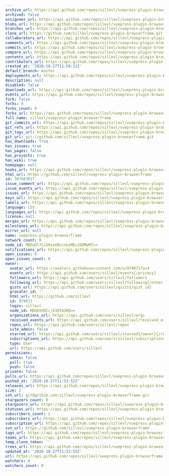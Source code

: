```yaml
---
archive_url: https://api.github.com/repos/sillevl/vuepress-plugin-browserframe/{archive_format}{/ref}
archived: false
assignees_url: https://api.github.com/repos/sillevl/vuepress-plugin-browserframe/assignees{/user}
blobs_url: https://api.github.com/repos/sillevl/vuepress-plugin-browserframe/git/blobs{/sha}
branches_url: https://api.github.com/repos/sillevl/vuepress-plugin-browserframe/branches{/branch}
clone_url: https://github.com/sillevl/vuepress-plugin-browserframe.git
collaborators_url: https://api.github.com/repos/sillevl/vuepress-plugin-browserframe/collaborators{/collaborator}
comments_url: https://api.github.com/repos/sillevl/vuepress-plugin-browserframe/comments{/number}
commits_url: https://api.github.com/repos/sillevl/vuepress-plugin-browserframe/commits{/sha}
compare_url: https://api.github.com/repos/sillevl/vuepress-plugin-browserframe/compare/{base}...{head}
contents_url: https://api.github.com/repos/sillevl/vuepress-plugin-browserframe/contents/{+path}
contributors_url: https://api.github.com/repos/sillevl/vuepress-plugin-browserframe/contributors
created_at: '2020-10-27T11:50:12Z'
default_branch: master
deployments_url: https://api.github.com/repos/sillevl/vuepress-plugin-browserframe/deployments
description: null
disabled: false
downloads_url: https://api.github.com/repos/sillevl/vuepress-plugin-browserframe/downloads
events_url: https://api.github.com/repos/sillevl/vuepress-plugin-browserframe/events
fork: false
forks: 0
forks_count: 0
forks_url: https://api.github.com/repos/sillevl/vuepress-plugin-browserframe/forks
full_name: sillevl/vuepress-plugin-browserframe
git_commits_url: https://api.github.com/repos/sillevl/vuepress-plugin-browserframe/git/commits{/sha}
git_refs_url: https://api.github.com/repos/sillevl/vuepress-plugin-browserframe/git/refs{/sha}
git_tags_url: https://api.github.com/repos/sillevl/vuepress-plugin-browserframe/git/tags{/sha}
git_url: git://github.com/sillevl/vuepress-plugin-browserframe.git
has_downloads: true
has_issues: true
has_pages: false
has_projects: true
has_wiki: true
homepage: null
hooks_url: https://api.github.com/repos/sillevl/vuepress-plugin-browserframe/hooks
html_url: https://github.com/sillevl/vuepress-plugin-browserframe
id: 307683017
issue_comment_url: https://api.github.com/repos/sillevl/vuepress-plugin-browserframe/issues/comments{/number}
issue_events_url: https://api.github.com/repos/sillevl/vuepress-plugin-browserframe/issues/events{/number}
issues_url: https://api.github.com/repos/sillevl/vuepress-plugin-browserframe/issues{/number}
keys_url: https://api.github.com/repos/sillevl/vuepress-plugin-browserframe/keys{/key_id}
labels_url: https://api.github.com/repos/sillevl/vuepress-plugin-browserframe/labels{/name}
language: CSS
languages_url: https://api.github.com/repos/sillevl/vuepress-plugin-browserframe/languages
license: null
merges_url: https://api.github.com/repos/sillevl/vuepress-plugin-browserframe/merges
milestones_url: https://api.github.com/repos/sillevl/vuepress-plugin-browserframe/milestones{/number}
mirror_url: null
name: vuepress-plugin-browserframe
network_count: 0
node_id: MDEwOlJlcG9zaXRvcnkzMDc2ODMwMTc=
notifications_url: https://api.github.com/repos/sillevl/vuepress-plugin-browserframe/notifications{?since,all,participating}
open_issues: 0
open_issues_count: 0
owner:
  avatar_url: https://avatars.githubusercontent.com/u/979071?v=4
  events_url: https://api.github.com/users/sillevl/events{/privacy}
  followers_url: https://api.github.com/users/sillevl/followers
  following_url: https://api.github.com/users/sillevl/following{/other_user}
  gists_url: https://api.github.com/users/sillevl/gists{/gist_id}
  gravatar_id: ''
  html_url: https://github.com/sillevl
  id: 979071
  login: sillevl
  node_id: MDQ6VXNlcjk3OTA3MQ==
  organizations_url: https://api.github.com/users/sillevl/orgs
  received_events_url: https://api.github.com/users/sillevl/received_events
  repos_url: https://api.github.com/users/sillevl/repos
  site_admin: false
  starred_url: https://api.github.com/users/sillevl/starred{/owner}{/repo}
  subscriptions_url: https://api.github.com/users/sillevl/subscriptions
  type: User
  url: https://api.github.com/users/sillevl
permissions:
  admin: false
  pull: true
  push: false
private: false
pulls_url: https://api.github.com/repos/sillevl/vuepress-plugin-browserframe/pulls{/number}
pushed_at: '2020-10-27T11:53:52Z'
releases_url: https://api.github.com/repos/sillevl/vuepress-plugin-browserframe/releases{/id}
size: 2
ssh_url: git@github.com:sillevl/vuepress-plugin-browserframe.git
stargazers_count: 0
stargazers_url: https://api.github.com/repos/sillevl/vuepress-plugin-browserframe/stargazers
statuses_url: https://api.github.com/repos/sillevl/vuepress-plugin-browserframe/statuses/{sha}
subscribers_count: 1
subscribers_url: https://api.github.com/repos/sillevl/vuepress-plugin-browserframe/subscribers
subscription_url: https://api.github.com/repos/sillevl/vuepress-plugin-browserframe/subscription
svn_url: https://github.com/sillevl/vuepress-plugin-browserframe
tags_url: https://api.github.com/repos/sillevl/vuepress-plugin-browserframe/tags
teams_url: https://api.github.com/repos/sillevl/vuepress-plugin-browserframe/teams
temp_clone_token: ''
trees_url: https://api.github.com/repos/sillevl/vuepress-plugin-browserframe/git/trees{/sha}
updated_at: '2020-10-27T11:53:55Z'
url: https://api.github.com/repos/sillevl/vuepress-plugin-browserframe
watchers: 0
watchers_count: 0
---
```


